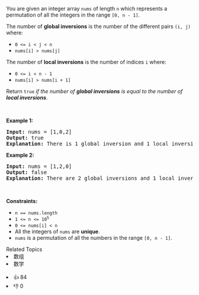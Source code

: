 <p>You are given an integer array <code>nums</code> of length <code>n</code> which represents a permutation of all the integers in the range <code>[0, n - 1]</code>.</p>

<p>The number of <strong>global inversions</strong> is the number of the different pairs <code>(i, j)</code> where:</p>

<ul>
	<li><code>0 &lt;= i &lt; j &lt; n</code></li>
	<li><code>nums[i] &gt; nums[j]</code></li>
</ul>

<p>The number of <strong>local inversions</strong> is the number of indices <code>i</code> where:</p>

<ul>
	<li><code>0 &lt;= i &lt; n - 1</code></li>
	<li><code>nums[i] &gt; nums[i + 1]</code></li>
</ul>

<p>Return <code>true</code> <em>if the number of <strong>global inversions</strong> is equal to the number of <strong>local inversions</strong></em>.</p>

<p>&nbsp;</p>
<p><strong>Example 1:</strong></p>

<pre>
<strong>Input:</strong> nums = [1,0,2]
<strong>Output:</strong> true
<strong>Explanation:</strong> There is 1 global inversion and 1 local inversion.
</pre>

<p><strong>Example 2:</strong></p>

<pre>
<strong>Input:</strong> nums = [1,2,0]
<strong>Output:</strong> false
<strong>Explanation:</strong> There are 2 global inversions and 1 local inversion.
</pre>

<p>&nbsp;</p>
<p><strong>Constraints:</strong></p>

<ul>
	<li><code>n == nums.length</code></li>
	<li><code>1 &lt;= n &lt;= 10<sup>5</sup></code></li>
	<li><code>0 &lt;= nums[i] &lt; n</code></li>
	<li>All the integers of <code>nums</code> are <strong>unique</strong>.</li>
	<li><code>nums</code> is a permutation of all the numbers in the range <code>[0, n - 1]</code>.</li>
</ul>
<div><div>Related Topics</div><div><li>数组</li><li>数学</li></div></div><br><div><li>👍 84</li><li>👎 0</li></div>